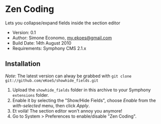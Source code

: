 # Zen Coding

Lets you collapse/expand fields inside the section editor

- Version: 0.1
- Author: Simone Economo, my.ekoes@gmail.com
- Build Date: 14th August 2010
- Requirements: Symphony CMS 2.1.x

## Installation

_Note_: The latest version can alway be grabbed with `git clone git://github.com/eKoeS/showhide_fields.git`

1. Upload the `showhide_fields` folder in this archive to your Symphony `extensions` folder.
2. Enable it by selecting the "Show/Hide Fields", choose _Enable_ from the _with-selected_ menu, then click _Apply_.
3. Et voilà! The section editor won't annoy you anymore!
4. Go to System > Preferences to enable/disable "Zen Coding".
